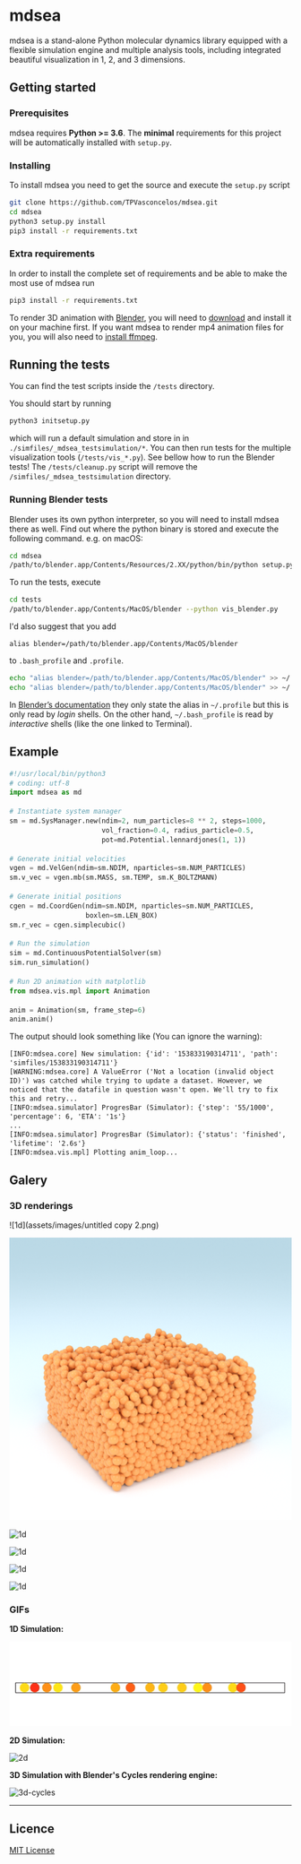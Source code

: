 # mdsea

mdsea is a stand-alone Python molecular dynamics library equipped with a
flexible simulation engine and multiple analysis tools, including
integrated beautiful visualization in 1, 2, and 3 dimensions.


## Getting started


### Prerequisites

mdsea requires **Python >= 3.6**. The
**minimal** requirements for this project will be automatically
installed with `setup.py`.


### Installing

To install mdsea you need to get the source and execute the `setup.py`
script

```sh
git clone https://github.com/TPVasconcelos/mdsea.git
cd mdsea
python3 setup.py install
pip3 install -r requirements.txt
```


### Extra requirements

In order to install the complete set
of requirements and be able to make the most use of mdsea run

```sh
pip3 install -r requirements.txt
```

To render 3D animation with [Blender](https://www.blender.org), you will
need to [download](https://www.blender.org/download/) and install it on
your machine first. If you want mdsea to render mp4 animation files
for you, you will also need to
[install ffmpeg](https://www.ffmpeg.org/download.html).



## Running the tests

You can find the test scripts inside the `/tests` directory.

You should start by running
```sh
python3 initsetup.py
```

which will run a default simulation and store in in
`./simfiles/_mdsea_testsimulation/*`. You can then run tests for the
multiple visualization tools (`/tests/vis_*.py`). See bellow how to run
the Blender tests! The `/tests/cleanup.py` script will remove the
`/simfiles/_mdsea_testsimulation` directory.

### Running Blender tests

Blender uses its own python interpreter, so you will need to install
mdsea there as well. Find out where the python binary is stored and
execute the following command. e.g. on macOS:
```sh
cd mdsea
/path/to/blender.app/Contents/Resources/2.XX/python/bin/python setup.py  install --force
```

To run the tests, execute
```sh
cd tests
/path/to/blender.app/Contents/MacOS/blender --python vis_blender.py
```

I'd also suggest that you add
```
alias blender=/path/to/blender.app/Contents/MacOS/blender
```
to `.bash_profile` and `.profile`.

```sh
echo "alias blender=/path/to/blender.app/Contents/MacOS/blender" >> ~/.profile
echo "alias blender=/path/to/blender.app/Contents/MacOS/blender" >> ~/.bash_profile
```

In
[Blender’s documentation](https://docs.blender.org/manual/en/dev/render/workflows/command_line.html#platforms)
they only state the alias in `~/.profile` but this is only read by
_login_ shells. On the other hand, `~/.bash_profile` is read by
_interactive_ shells (like the one linked to Terminal).


## Example

```python
#!/usr/local/bin/python3
# coding: utf-8
import mdsea as md

# Instantiate system manager
sm = md.SysManager.new(ndim=2, num_particles=8 ** 2, steps=1000,
                       vol_fraction=0.4, radius_particle=0.5,
                       pot=md.Potential.lennardjones(1, 1))

# Generate initial velocities
vgen = md.VelGen(ndim=sm.NDIM, nparticles=sm.NUM_PARTICLES)
sm.v_vec = vgen.mb(sm.MASS, sm.TEMP, sm.K_BOLTZMANN)

# Generate initial positions
cgen = md.CoordGen(ndim=sm.NDIM, nparticles=sm.NUM_PARTICLES,
                   boxlen=sm.LEN_BOX)
sm.r_vec = cgen.simplecubic()

# Run the simulation
sim = md.ContinuousPotentialSolver(sm)
sim.run_simulation()

# Run 2D animation with matplotlib
from mdsea.vis.mpl import Animation

anim = Animation(sm, frame_step=6)
anim.anim()
```

The output should look something like (You can ignore the warning):
```
[INFO:mdsea.core] New simulation: {'id': '153833190314711', 'path': 'simfiles/153833190314711'}
[WARNING:mdsea.core] A ValueError ('Not a location (invalid object ID)') was catched while trying to update a dataset. However, we noticed that the datafile in question wasn't open. We'll try to fix this and retry...
[INFO:mdsea.simulator] ProgresBar (Simulator): {'step': '55/1000', 'percentage': 6, 'ETA': '1s'}
...
[INFO:mdsea.simulator] ProgresBar (Simulator): {'status': 'finished', 'lifetime': '2.6s'}
[INFO:mdsea.vis.mpl] Plotting anim_loop...
```


## Galery

### 3D renderings

![1d](assets/images/untitled copy 2.png)

![1d](assets/images/spong.png)

![1d](assets/images/spong-melt.png)

![1d](assets/images/orange-blob.png)

![1d](assets/images/megabiiiig.png)

![1d](assets/images/img000001.png)


### GIFs

**1D Simulation:**

![1d](assets/gifs/1d-colorspeed-pbc.gif)

**2D Simulation:**

![2d](assets/gifs/2d-smalvolfrac.gif)

**3D Simulation with Blender's Cycles rendering engine:**

![3d-cycles](assets/gifs/cycles.gif)


---

## Licence

[MIT License](./LICENSE)
